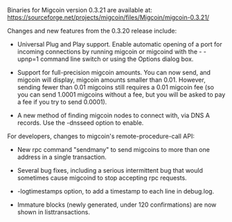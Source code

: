 Binaries for Migcoin version 0.3.21 are available at:
  https://sourceforge.net/projects/migcoin/files/Migcoin/migcoin-0.3.21/

Changes and new features from the 0.3.20 release include:

* Universal Plug and Play support.  Enable automatic opening of a port for incoming connections by running migcoin or migcoind with the - -upnp=1 command line switch or using the Options dialog box.

* Support for full-precision migcoin amounts.  You can now send, and migcoin will display, migcoin amounts smaller than 0.01.  However, sending fewer than 0.01 migcoins still requires a 0.01 migcoin fee (so you can send 1.0001 migcoins without a fee, but you will be asked to pay a fee if you try to send 0.0001).

* A new method of finding migcoin nodes to connect with, via DNS A records. Use the -dnsseed option to enable.

For developers, changes to migcoin's remote-procedure-call API:

* New rpc command "sendmany" to send migcoins to more than one address in a single transaction.

* Several bug fixes, including a serious intermittent bug that would sometimes cause migcoind to stop accepting rpc requests. 

* -logtimestamps option, to add a timestamp to each line in debug.log.

* Immature blocks (newly generated, under 120 confirmations) are now shown in listtransactions.
